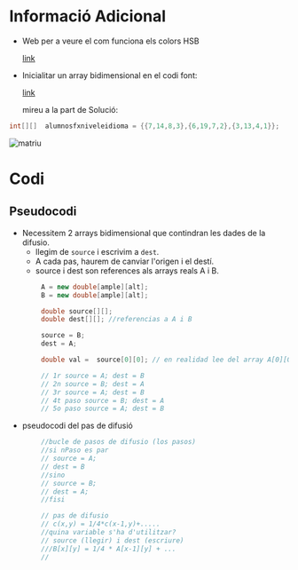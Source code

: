 # Informació Adicional


* Web per a veure el com funciona els colors HSB
  
  [link](http://colorizer.org/)
  

* Inicialitar un array bidimensional en el codi font:

  [link](https://www.aprenderaprogramar.com/index.php?option=com_content&view=article&id=233:arrays-arreglos-multidimensionales-en-java-declaracion-y-uso-ejemplos-y-ejercicios-resueltos-cu00905c&catid=58&Itemid=180)

  mireu a la part de Solució:
```java
int[][]  alumnosfxniveleidioma = {{7,14,8,3},{6,19,7,2},{3,13,4,1}};
```
![matriu](https://www.aprenderaprogramar.com/images/stories/Cursos/CU009/CU00905C.png)

# Codi

## Pseudocodi

* Necessitem 2 arrays bidimensional que contindran les dades de la difusio.
  * llegim de `source` i escrivim a `dest`.
  * A cada pas, haurem de canviar l'origen i el destí.
  * source i dest son references als arrays reals A i B.
  
```java
        A = new double[ample][alt];
        B = new double[ample][alt];

        double source[][];
        double dest[][]; //referencias a A i B

        source = B;
        dest = A;

        double val =  source[0][0]; // en realidad lee del array A[0][0]

        // 1r source = A; dest = B
        // 2n source = B; dest = A
        // 3r source = A; dest = B
        // 4t paso source = B; dest = A
        // 5o paso source = A; dest = B
```

* pseudocodi del pas de difusió
```java
        //bucle de pasos de difusio (los pasos)
        //si nPaso es par
        // source = A;
        // dest = B
        //sino
        // source = B;
        // dest = A;
        //fisi

        // pas de difusio
        // c(x,y) = 1/4*c(x-1,y)+.....
        //quina variable s'ha d'utilitzar?
        // source (llegir) i dest (escriure)
        ///B[x][y] = 1/4 * A[x-1][y] + ...
        //

```